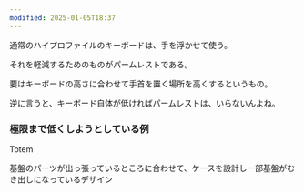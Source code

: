 ```yaml
---
modified: 2025-01-05T18:37
---
```

  

  

  

通常のハイプロファイルのキーボードは、手を浮かせて使う。

それを軽減するためのものがパームレストである。

要はキーボードの高さに合わせて手首を置く場所を高くするというもの。

  

逆に言うと、キーボード自体が低ければパームレストは、いらないんよね。

  

  

### 極限まで低くしようとしている例

Totem

基盤のパーツが出っ張っているところに合わせて、ケースを設計し一部基盤がむき出しになっているデザイン